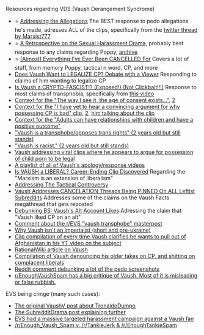 Resources regarding VDS (Vaush Derangement Syndrome)

- ⭐ [Addressing the Allegations](https://www.youtube.com/watch?v=8ePpsGfU1m8) The BEST response to pedo allegations he's made, adresses ALL of the clips, specifically from the [twitter thread by Marxist777](https://twitter.com/Marxist777/status/1667964539315339265)
- ⭐ [A Retrospective on the Sexual Harassment Drama](https://www.reddit.com/r/VaushV/comments/d1x0qx/a_retrospective_on_the_sexual_harassment_drama/), probably best response to any claims regarding Poppy, [archive](https://archive.is/hS0cB)
- ⭐ [(Almost) Everything I've Ever Been CANCELLED For](https://www.youtube.com/watch?v=vfvvWw63Yh0) Covers a lot of stuff, from memory Poppy, tactical n word, CP, and more
- [Does Vaush Want to LEGALIZE CP? Debate with a Viewer](https://www.youtube.com/watch?v=6-Q2NTYM3SM) Responding to claims of him wanting to legalize CP
- [Is Vaush a CRYPTO-FASCIST!? (Exposed!) (Not Clickbait!!!)](https://www.youtube.com/watch?v=QaD4xqkO0sE) Response to most claims of transphobia, specifically from [this video](https://twitter.com/lporiginalg/status/1230667829537427462)
- [Context for the "The way I see it, the age of consent exists..."](https://imgur.com/a/lUfKdqn), [2](https://twitter.com/Silurker/status/1325732593501835264?s=20)
- [Context for the "I have yet to hear a convincing argument for why possessing CP is bad" clip](https://www.youtube.com/watch?v=oNHf7iGkejs), [2](https://twitter.com/beigegoat45/status/1325705005886746624), [him talking about the clip](https://youtu.be/PLj8hpqpjyY)
- [Context for the "Adults can have relationships with children and have a positive outcome"](https://www.youtube.com/watch?v=3ZUSxdtOtjY)
- ["Vaush is a transphobe/opposes trans rights" (2 years old but still stands)](https://www.reddit.com/r/VaushV/comments/mos7lb/vaush_is_a_transphobeopposes_trans_rights/)
- ["Vaush is racist." (2 years old but still stands)](https://www.reddit.com/r/VaushV/comments/orcmjl/vaush_is_racist/)
- [Vaush addressing viral clips where he appears to argue for possession of child porn to be legal](https://twitter.com/defnoodles/status/1325650200187170816)
- [A playlist of all of Vaush's apology/response videos](https://www.youtube.com/playlist?list=PLsPo23PBeUnyMMOypfyKitp261G1mMVUU)
- [Is VAUSH a LIBERAL? Career-Ending Clip Discovered](https://www.youtube.com/watch?v=PSZmVoNMLXY) Regarding the "Marxism is an extension of liberalism"
- [Addressing The Tactical Controversy](https://www.youtube.com/watch?v=BVGwuTv9bIw)
- [Vaush Addresses CANCELATION Threads Being PINNED On ALL Leftist Subreddits](https://www.youtube.com/watch?v=YOHwpX2IPps) Addresses some of the claims on the Vaush Facts megathread that gets reposted
- [Debunking BS: Vaush's Alt Account Likes](https://www.reddit.com/r/Enough_VDS_Spam/comments/rt9817/debunking_bs_vaushs_alt_account_likes/) Adressing the claim that "Vaush liked CP on an alt"
- [Comment about the r/EVS "vaush transphobe" masterpost](https://www.reddit.com/r/Enough_VDS_Spam/comments/oipi3q/comment/h4yzw3v/?utm_source=share&utm_medium=web2x&context=3)
- [Why Vaush isn't an imperialist (short and pre-ukraine)](https://www.reddit.com/r/Enough_VDS_Spam/comments/ohj3ik/i_wrote_a_big_comment_on_why_i_dont_think_vaush/)
- [Clip compilation of every time Vaush clarifies he wants to pull out of Afghanistan in his YT video on the subject](https://www.reddit.com/r/Enough_VDS_Spam/comments/oqf3ys/i_made_a_clip_compilation_of_every_time_vaush/)
- [RationalWiki article on Vaush](https://rationalwiki.org/wiki/Vaush)
- [Compilation of Vaush denouncing his older takes on CP, and shitting on complacent liberals](https://www.reddit.com/r/Enough_VDS_Spam/comments/oxp62v/heres_a_great_memecompilation_i_found_of_vaush/)
- [Reddit comment debunking a lot of the pedo screenshots](https://www.reddit.com/r/Enough_VDS_Spam/comments/opis8a/comment/h65goyh/?utm_source=reddit&utm_medium=web2x&context=3)
- [r/EnoughVaushSpam has a big critique of Vaush. Most of it is misleading or false rubbish.](https://www.reddit.com/r/VaushV/comments/mib0ij/renoughvaushspam_has_a_big_critique_of_vaush_most/)

EVS being cringe (many such cases):
- [The original VaushV post about TronaldoDumpo](https://www.reddit.com/r/VaushV/comments/khfo3s/can_we_have_a_discussion_on_what_tronaldodumpo_is/)
- [The SubredditDrama post explaining further](https://web.archive.org/web/20220306204334/https://www.rareddit.com/r/SubredditDrama/comments/kvh9ie/the_story_of_tronaldodumpo_a_tale_of_a/)
- [EVS had a massive targeted harassment campaign against a Vaush fan](https://web.archive.org/web/20210222115123/https://www.reddit.com/r/EnoughTankieSpam/comments/lpm6fb/documenting_tronaldodumpo_and_renough_vaush_spams/)
- [/r/Enough_Vaush_Spam v. /r/TankieJerk & /r/EnoughTankieSpam](https://www.reddit.com/r/SubredditDrama/comments/lilgxd/renough_vaush_spam_v_rtankiejerk/)
